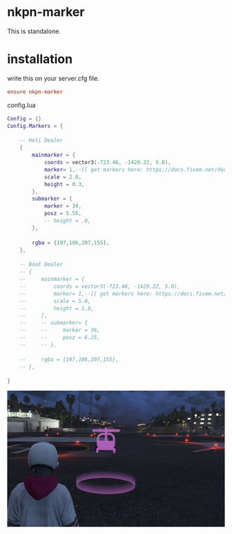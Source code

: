 # nkpn-marker
This is standalone.

# installation
write this on your server.cfg file.

```cfg
ensure nkpn-marker
```

config.lua
```lua
Config = {}
Config.Markers = {

    -- Heli Dealer
    {
        mainmarker = {
            coords = vector3(-723.46, -1429.22, 5.0),
            marker= 1,--[[ get markers here: https://docs.fivem.net/docs/game-references/markers/ ]]
            scale = 2.0,
            height = 0.3,
        },
        submarker = {
            marker = 34,
            posz = 5.55,
            -- height = .0,
        },

        rgba = {197,106,207,155},
    },

    -- Boat Dealer
    -- {
    --     mainmarker = {
    --         coords = vector3(-723.46, -1429.22, 5.0),
    --         marker= 1,--[[ get markers here: https://docs.fivem.net/docs/game-references/markers/ ]]
    --         scale = 5.0,
    --         height = 1.0,
    --     },
    --     -- submarker= {
    --     --     marker = 36,
    --     --     posz = 6.25,
    --     -- },

    --     rgba = {197,106,207,155},
    -- },
    
}
```

![Sample Photo](https://github.com/NEKOPAN-Develpments/nkpn-marker/blob/main/sample-image/sample1.png?raw=true)
